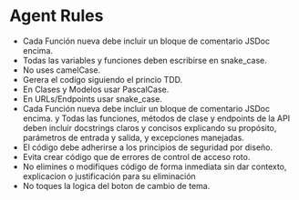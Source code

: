 # Agent Rules

- Cada Función nueva debe incluir un bloque de comentario JSDoc encima.
- Todas las variables y funciones deben escribirse en snake_case.
- No uses camelCase.
- Gerera el codigo siguiendo el princio TDD.
- En Clases y Modelos usar PascalCase.
- En URLs/Endpoints usar snake_case.
- Cada Función nueva debe incluir un bloque de comentario JSDoc encima. y Todas las funciones, métodos de clase y endpoints de la API deben incluir docstrings claros y concisos explicando su propósito, parámetros de entrada y salida, y excepciones manejadas.
- El código debe adherirse a los principios de seguridad por diseño.
- Evita crear código que de errores de control de acceso roto.
- No elimines o modifiques código de forma inmediata sin dar contexto, explicacion o justificación para su eliminación
- No toques la logica del boton de cambio de tema.